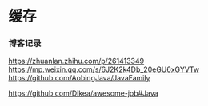 # 缓存

### 博客记录

https://zhuanlan.zhihu.com/p/261413349  
https://mp.weixin.qq.com/s/6J2K2k4Db_20eGU6xGYVTw  
https://github.com/AobingJava/JavaFamily  

https://github.com/Dikea/awesome-job#Java  